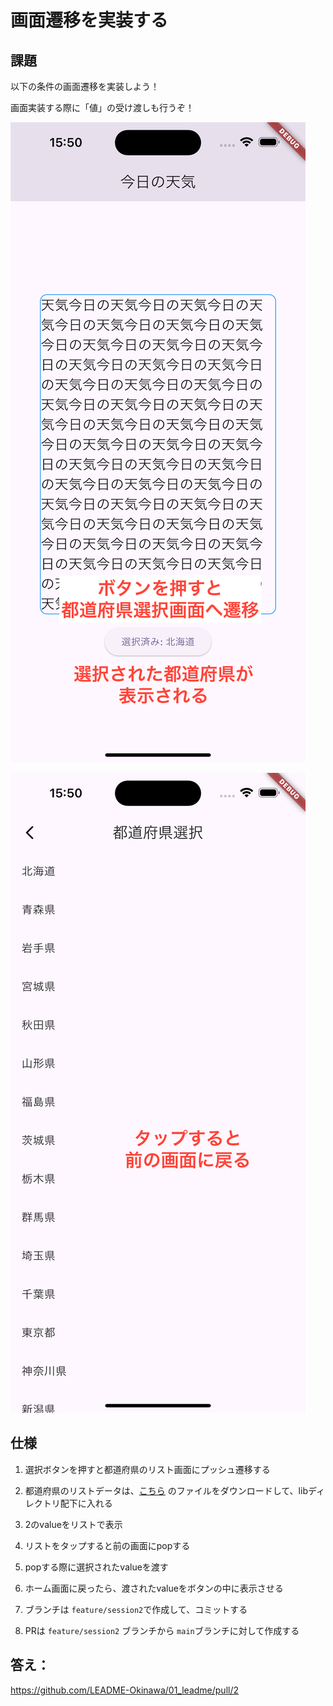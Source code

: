 # 画面遷移を実装する


## 課題

以下の条件の画面遷移を実装しよう！

画面実装する際に「値」の受け渡しも行うぞ！


![nav1](./images/02/nav1.png)

![nav2](./images/02/nav2.png)

## 仕様

1. 選択ボタンを押すと都道府県のリスト画面にプッシュ遷移する

2. 都道府県のリストデータは、[こちら](./prefectures.dart) のファイルをダウンロードして、libディレクトリ配下に入れる

3. 2のvalueをリストで表示

4. リストをタップすると前の画面にpopする

5. popする際に選択されたvalueを渡す

6. ホーム画面に戻ったら、渡されたvalueをボタンの中に表示させる
   
7. ブランチは `feature/session2`で作成して、コミットする

8. PRは `feature/session2` ブランチから `main`ブランチに対して作成する





## 答え：
https://github.com/LEADME-Okinawa/01_leadme/pull/2
